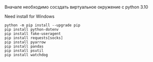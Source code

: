 Вначале необходимо сосздать виртуальное окружение с python 3.10

Need install for Windows
```shell
python -m pip install --upgrade pip
pip install python-dotenv
pip install fake-useragent
pip install requests[socks]
pip install pyarrow
pip install pandas
pip install psutil
pip install watchdog
```
